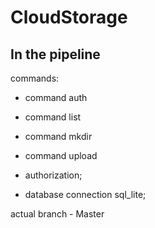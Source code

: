 # CloudStorage
<h2>In the pipeline</h2>

commands:
 - command auth
 - command list
 - command mkdir
 - command upload

 - authorization;
 - database connection sql_lite;
 
 
actual branch - Master
